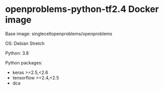 # openproblems-python-tf2.4 Docker image

Base image: singlecellopenproblems/openproblems

OS: Debian Stretch

Python: 3.8

Python packages:


* keras >=2.5,<2.6
* tensorflow >=2.4,<2.5
* dca
